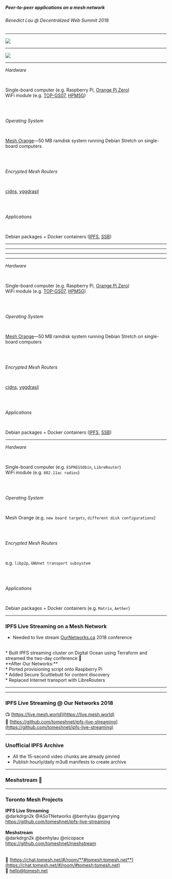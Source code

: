 <media-tag src="https://files.cryptpad.fr/blob/92/922f0f5acb6f4f14326a242b3ec56f0afa5a262b5ba8742d" data-crypto-key="cryptpad:F2nGJ2NNo+ElUXoak0VoSvseaJ81WWerRLXybnFhkxo="></media-tag>

<br>

##### Peer-to-peer applications on a mesh network
###### Benedict Lau @ Decentralized Web Summit 2018

---

<img src="https://tomeshnet.github.io/p2p-internet-workshop/module-1-presentation/part-1/mesh-topology.svg" />

---

<img src="https://tomeshnet.github.io/p2p-internet-workshop/module-1-presentation/part-1/peer-to-peer-applications.svg" />

---

_Hardware_

<br>

Single-board computer (e.g. Raspberry Pi, [Orange Pi Zero](http://www.orangepi.org/orangepizero/))  
WiFi module (e.g. [TOP-GS07](https://github.com/tomeshnet/documents/blob/master/technical/20170208_mesh-point-with-topgs07-rt5572.md), [HPM5G](https://github.com/tomeshnet/documents/blob/master/technical/20180530_hpm5g-radio-tests.md))

<br><br>

_Operating System_

<br>

[Mesh Orange](https://github.com/tomeshnet/mesh-orange)—50 MB ramdisk system running Debian Stretch on single-board computers

<br><br>

_Encrypted Mesh Routers_

<br>

[cjdns](https://github.com/cjdelisle/cjdns), [yggdrasil](https://github.com/yggdrasil-network/yggdrasil-go)

<br><br>

_Applications_

<br>

Debian packages + Docker containers ([IPFS](https://ipfs.io), [SSB](https://github.com/ssbc/secure-scuttlebutt))

---

<media-tag src="https://files.cryptpad.fr/blob/92/92e8da7c251b13ab4a414b885637383f69cfea61600a6065" data-crypto-key="cryptpad:GS5tW6uPMsxfSys28/JUP1mdYr6Av4I3d7c1AgseE/o="></media-tag>

---

<media-tag src="https://files.cryptpad.fr/blob/e8/e89c464baa1fd8393cd107047128f2f40b0694456b4092b3" data-crypto-key="cryptpad:JYeYw6Q8xTJFcXgrBjoamvusE7tC+6EvukLqIB4QgC4="></media-tag>

---

<media-tag src="https://files.cryptpad.fr/blob/5d/5d4209697544f8275b95632a39941196ba713917e7117ce2" data-crypto-key="cryptpad:qoqvdi4J9Rc3DCx3acner8Bi8F0SJAez8hEvmP4m+bA="></media-tag>

---

_Hardware_

<br>

Single-board computer (e.g. Raspberry Pi, [Orange Pi Zero](http://www.orangepi.org/orangepizero/))  
WiFi module (e.g. [TOP-GS07](https://github.com/tomeshnet/documents/blob/master/technical/20170208_mesh-point-with-topgs07-rt5572.md), [HPM5G](https://github.com/tomeshnet/documents/blob/master/technical/20180530_hpm5g-radio-tests.md))

<br><br>

_Operating System_

<br>

[Mesh Orange](https://github.com/tomeshnet/mesh-orange)—50 MB ramdisk system running Debian Stretch on single-board computers

<br><br>

_Encrypted Mesh Routers_

<br>

[cjdns](https://github.com/cjdelisle/cjdns), [yggdrasil](https://github.com/yggdrasil-network/yggdrasil-go)

<br><br>

_Applications_

<br>

Debian packages + Docker containers ([IPFS](https://ipfs.io), [SSB](https://github.com/ssbc/secure-scuttlebutt))

---

_Hardware_

<br>

Single-board computer (e.g. `ESPRESSObin`, `LibreRouter`)  
WiFi module (e.g. `802.11ac radios`)

<br><br>

_Operating System_

<br>

Mesh Orange (e.g. `new board targets`, `different disk configurations`)

<br><br>

_Encrypted Mesh Routers_

<br>

e.g. `libp2p`, `GNUnet transport subsystem`

<br><br>

_Applications_

<br>

Debian packages + Docker containers (e.g. `Matrix`, `Aether`)

---

### IPFS Live Streaming on a Mesh Network

* Needed to live stream [OurNetworks.ca](https://ournetworks.ca) 2018 conference  
<br>
* Built IPFS streaming cluster on Digital Ocean using Terraform and streamed the two-day conference 🚀  
<br>
**After Our Networks:**  
<br>
* Ported provisioning script onto Raspberry Pi  
<br>
* Added Secure Scuttlebutt for content discovery  
<br>
* Replaced Internet transport with LibreRouters  

---

<media-tag src="https://files.cryptpad.fr/blob/a0/a07ff533ca815c0a3c8c227df3d21b79020234b667e518c6" data-crypto-key="cryptpad:ssVG5+iZ8OH1uNrWkqR/44+XyRFwNS4jP+ALa6agdgU="></media-tag>

---

### IPFS Live Streaming @ Our Networks 2018

<media-tag src="https://files.cryptpad.fr/blob/6d/6de44851538cb84533fe4058152599c4da7ccfe98161cede" data-crypto-key="cryptpad:gvMHxuI9JPvN5PkPref77aAkdEi6TqeVITRnvJIzi8k="></media-tag>

📺 [https://live.mesh.world](https://live.mesh.world)  
📜 [https://github.com/tomeshnet/ipfs-live-streaming](https://github.com/tomeshnet/ipfs-live-streaming)

---

### Unofficial IPFS Archive

<media-tag src="https://files.cryptpad.fr/blob/2e/2e3e0f2c8ad947d25e685e20df1e54de35e33b6ddd9dd864" data-crypto-key="cryptpad:JFv+Ndr1aBj36fsxFnr/kXLGTj0mVzmfQNkJ0J7QvHg="></media-tag>

* All the 15-second video chunks are already pinned
* Publish hourly/daily m3u8 manifests to create archive

---

### Meshstream 📡

<media-tag src="https://files.cryptpad.fr/blob/db/dbed4b68a45ba87a31c6294c034bf5c413369d0323ab5c0c" data-crypto-key="cryptpad:9DyYLcX6FzHvTOs2IQD0aknHH21YfKW1huHBjc0efTY="></media-tag>

---

### Toronto Mesh Projects

**IPFS Live Streaming**  
@darkdrgn2k @ASoTNetworks @benhylau @garrying
https://github.com/tomeshnet/ipfs-live-streaming  
<br>
**Meshstream**  
@darkdrgn2k @benhylau @nicopace  
https://github.com/tomeshnet/meshstream  
<br>
<br>
💬 [https://chat.tomesh.net/#/room/**#tomesh:tomesh.net**](https://chat.tomesh.net/#/room/#tomesh:tomesh.net)  
📧 hello@tomesh.net  